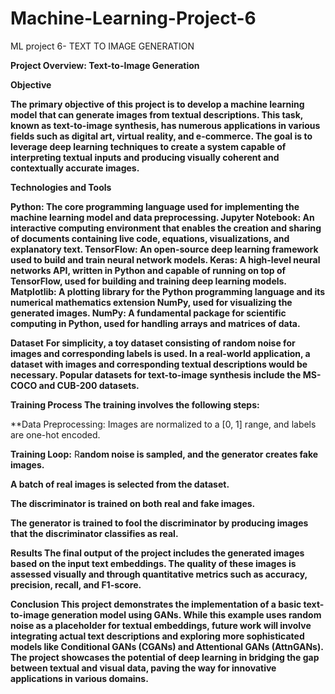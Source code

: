 # Machine-Learning-Project-6
ML project 6- TEXT TO IMAGE GENERATION 

**Project Overview: Text-to-Image Generation**


**Objective**

**The primary objective of this project is to develop a machine learning model that can generate images from textual descriptions. This task, known as text-to-image synthesis, has numerous applications in various fields such as digital art, virtual reality, and e-commerce. The goal is to leverage deep learning techniques to create a system capable of interpreting textual inputs and producing visually coherent and contextually accurate images.**

**Technologies and Tools**

**Python: The core programming language used for implementing the machine learning model and data preprocessing.
Jupyter Notebook: An interactive computing environment that enables the creation and sharing of documents containing live code, equations, visualizations, and explanatory text.
TensorFlow: An open-source deep learning framework used to build and train neural network models.
Keras: A high-level neural networks API, written in Python and capable of running on top of TensorFlow, used for building and training deep learning models.
Matplotlib: A plotting library for the Python programming language and its numerical mathematics extension NumPy, used for visualizing the generated images.
NumPy: A fundamental package for scientific computing in Python, used for handling arrays and matrices of data.**


**Dataset**
**For simplicity, a toy dataset consisting of random noise for images and corresponding labels is used. In a real-world application, a dataset with images and corresponding textual descriptions would be necessary. Popular datasets for text-to-image synthesis include the MS-COCO and CUB-200 datasets.**


**Training Process
The training involves the following steps:**

**Data Preprocessing: Images are normalized to a [0, 1] range, and labels are one-hot encoded.

**Training Loop:**
R**andom noise is sampled, and the generator creates fake images.**

**A batch of real images is selected from the dataset.**

**The discriminator is trained on both real and fake images.**

**The generator is trained to fool the discriminator by producing images that the discriminator classifies as real.**

**Results
The final output of the project includes the generated images based on the input text embeddings. The quality of these images is assessed visually and through quantitative metrics such as accuracy, precision, recall, and F1-score.**

**Conclusion
This project demonstrates the implementation of a basic text-to-image generation model using GANs. While this example uses random noise as a placeholder for textual embeddings, future work will involve integrating actual text descriptions and exploring more sophisticated models like Conditional GANs (CGANs) and Attentional GANs (AttnGANs). The project showcases the potential of deep learning in bridging the gap between textual and visual data, paving the way for innovative applications in various domains.**


